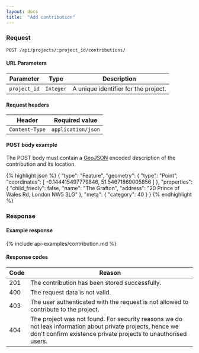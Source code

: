 ```yaml
---
layout: docs
title:  "Add contribution"
---
```


### Request

``````
POST /api/projects/:project_id/contributions/
``````

#### URL Parameters

Parameter         | Type        | Description
------------------|-------------|--------------------------------------
`project_id`      | `Integer`   | A unique identifier for the project.

#### Request headers

Header            | Required value
------------------|-------------
`Content-Type`    | `application/json`

#### POST body example

The POST body must contain a [GeoJSON](http://geojson.org/geojson-spec.html#geojson-objects) encoded description of the contribution and its location.

{% highlight json %}
{
    "type": "Feature",
    "geometry": {
        "type": "Point",
        "coordinates": [
            -0.144415497779846,
            51.54671869005856
        ]
    },
    "properties": {
        "child_friedly": false,
        "name": "The Grafton",
        "address": "20 Prince of Wales Rd, London NW5 3LG"
    },
    "meta": {
        "category": 40
    }
}
{% endhighlight %}

### Response

#### Example response

{% include api-examples/contribution.md %}

#### Response codes

Code  |  Reason
------|-----------------------------------------
 201  | The contribution has been stored successfully.
 400  | The request data is not valid.
 403  | The user authenticated with the request is not allowed to contribute to the project.
 404  | The project was not found. For security reasons we do not leak information about private projects, hence we don't confirm existence private projects to unauthorised users.
